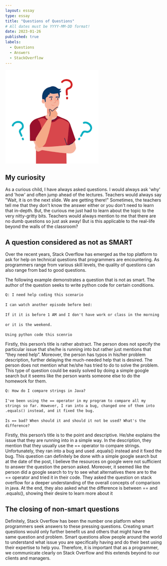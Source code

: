 ```yaml
---
layout: essay
type: essay
title: "Questions of Questions"
# All dates must be YYYY-MM-DD format!
date: 2023-01-26
published: true
labels:
  - Questions
  - Answers
  - StackOverflow
---
```


<img width="300px" class="rounded float-start pe-4" src="../img/question.png">

## My curiosity

As a curious child, I have always asked questions. I would always ask 'why' and 'how' and often jump ahead of the lectures. Teachers would always say "Wait, it is on the next slide. We are getting there!" Sometimes, the teachers tell me that they don't know the answer either or you don't need to learn that in-depth. But, the curious me just had to learn about the topic to the very nitty-gritty bits. Teachers would always mention to me that there are no dumb questions so just ask away! But is this applicable to the real-life beyond the walls of the classroom?

## A question considered as not as SMART

Over the recent years, Stack Overflow has emerged as the top platform to ask for help on technical questions that programmers are encountering. As programmers range from various skill levels, the quality of questions can also range from bad to good questions. 

The following example demonstrates a question that is not as smart. The author of the question seeks to write python code for certain conditions. 

```
Q: I need help coding this scenario

I can watch another episode before bed:

If it it is before 1 AM and I don't have work or class in the morning

or it is the weekend.

Using python code this scenrio

```

Firstly, this person’s title is rather abstract. The person does not specify the particular issue that she/he is running into but rather just mentions that “they need help”. Moreover, the person has typos in his/her problem description, further delaying the much-needed help that is desired. The person does not mention what he/she has tried to do to solve the problem. This type of question could be easily solved by doing a simple google search but it seems like the person wants someone else to do the homework for them. 

```
Q: How do I compare strings in Java?

I've been using the == operator in my program to compare all my strings so far. However, I ran into a bug, changed one of them into .equals() instead, and it fixed the bug.

Is == bad? When should it and should it not be used? What's the difference?

```
 
Firstly, this person’s title is to the point and descriptive. He/she explains the issue that they are running into in a simple way. In the description, they mention that they usually use the == operator to compare strings. Unfortunately, they ran into a bug and used .equals() instead and it fixed the bug. This question can definitely be done with a simple google search but at the date of the post, I believe the resources on google were not sufficient to answer the question the person asked. Moreover, it seemed like the person did a google search to try to see what alternatives there are to the == operator and tried it in their code. They asked the question on stack overflow for a deeper understanding of the overall concepts of comparison in java. At the end, they also asked what the difference is between == and .equals(), showing their desire to learn more about it 

## The closing of non-smart questions

Definitely, Stack Overflow has been the number one platform where programmers seek answers to these pressing questions. Creating smart questions would only further benefit us and others that might have the same question and problem. Smart questions allow people around the world to understand what issue you are specifically having and do their best using their expertise to help you. Therefore, it is important that as a programmer, we communicate clearly on Stack Overflow and this extends beyond to our clients and managers.

